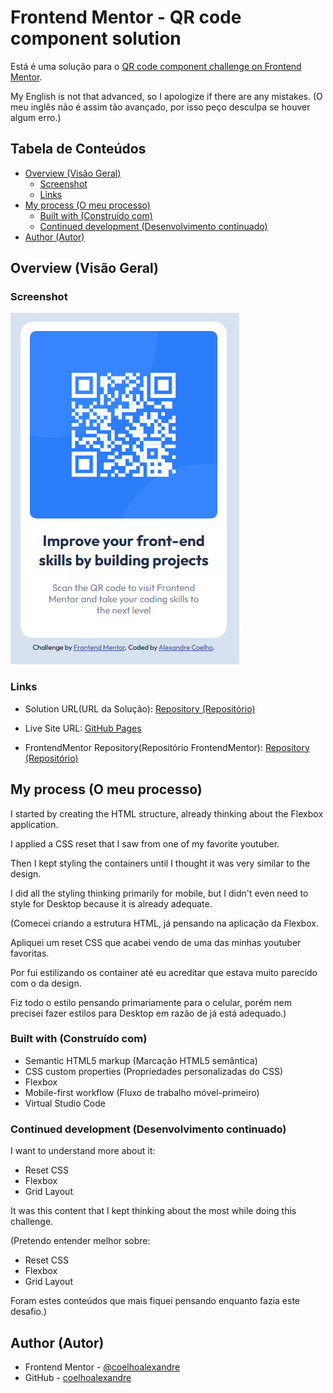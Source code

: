 # Frontend Mentor - QR code component solution


Está é uma solução para o [QR code component challenge on Frontend Mentor](https://www.frontendmentor.io/challenges/qr-code-component-iux_sIO_H).

My English is not that advanced, so I apologize if there are any mistakes. (O meu inglês não é assim tão avançado, por isso peço desculpa se houver algum erro.)

## Tabela de Conteúdos

- [Overview (Visão Geral)](#overview-(visão-Geral))
  - [Screenshot](#screenshot)
  - [Links](#links)
- [My process (O meu processo)](#my-process)
  - [Built with (Construído com)](#built-with)
  - [Continued development (Desenvolvimento continuado)](#continued-development)
- [Author (Autor)](#author)

## Overview (Visão Geral)

### Screenshot

![Screenshot of the final result (Screenshot do resultado final)](./src/images/screenshot.png)

### Links

- Solution URL(URL da Solução): [Repository (Repositório)](https://github.com/coelhoalexandre/frontendmentor/tree/main/qr-code-component-main)

- Live Site URL: [GitHub Pages](https://coelhoalexandre.github.io/frontendmentor/qr-code-component-main/)

- FrontendMentor Repository(Repositório FrontendMentor): [Repository (Repositório)](https://github.com/coelhoalexandre/frontendmentor)

## My process (O meu processo)

I started by creating the HTML structure, already thinking about the Flexbox application. 

I applied a CSS reset that I saw from one of my favorite youtuber.

Then I kept styling the containers until I thought it was very similar to the design.

I did all the styling thinking primarily for mobile, but I didn't even need to style for Desktop because it is already adequate.

(Comecei criando a estrutura HTML, já pensando na aplicação da Flexbox.

Apliquei um reset CSS que acabei vendo de uma das minhas youtuber favoritas.

Por fui estilizando os container até eu acreditar que estava muito parecido com o da design.

Fiz todo o estilo pensando primariamente para o celular, porém nem precisei fazer estilos para Desktop em razão de já está adequado.)

### Built with (Construído com)

- Semantic HTML5 markup (Marcação HTML5 semântica)
- CSS custom properties (Propriedades personalizadas do CSS)
- Flexbox
- Mobile-first workflow (Fluxo de trabalho móvel-primeiro)
- Virtual Studio Code

### Continued development (Desenvolvimento continuado)

I want to understand more about it:

- Reset CSS
- Flexbox
- Grid Layout

It was this content that I kept thinking about the most while doing this challenge.

(Pretendo entender melhor sobre:

- Reset CSS
- Flexbox
- Grid Layout

Foram estes conteúdos que mais fiquei pensando enquanto fazia este desafio.)

## Author (Autor)

- Frontend Mentor - [@coelhoalexandre](https://www.frontendmentor.io/profile/coelhoalexandre)
- GitHub - [coelhoalexandre](https://github.com/coelhoalexandre)
